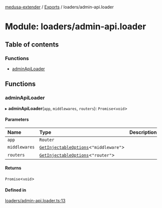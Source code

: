 [medusa-extender](../README.md) / [Exports](../modules.md) / loaders/admin-api.loader

# Module: loaders/admin-api.loader

## Table of contents

### Functions

- [adminApiLoader](loaders_admin_api_loader.md#adminapiloader)

## Functions

### adminApiLoader

▸ **adminApiLoader**(`app`, `middlewares`, `routers`): `Promise`<`void`\>

#### Parameters

| Name | Type | Description |
| :------ | :------ | :------ |
| `app` | `Router` |  |
| `middlewares` | [`GetInjectableOptions`](core_types.md#getinjectableoptions)<``"middleware"``\> |  |
| `routers` | [`GetInjectableOptions`](core_types.md#getinjectableoptions)<``"router"``\> |  |

#### Returns

`Promise`<`void`\>

#### Defined in

[loaders/admin-api.loader.ts:13](https://github.com/adrien2p/medusa-extender/blob/12c4270/src/loaders/admin-api.loader.ts#L13)
